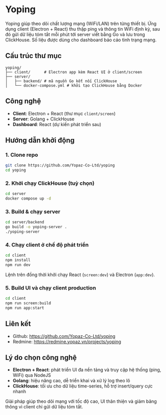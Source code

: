 # Yoping

Yoping giúp theo dõi chất lượng mạng (WiFi/LAN) trên từng thiết bị. Ứng dụng client (Electron + React) thu thập ping và thông tin WiFi định kỳ, sau đó gửi dữ liệu tóm tắt mỗi phút tới server viết bằng Go và lưu trong ClickHouse. Số liệu được dùng cho dashboard báo cáo tình trạng mạng.

## Cấu trúc thư mục

```
yoping/
├── client/      # Electron app kèm React UI ở client/screen
├── server/
│   ├── backend/ # mã nguồn Go kết nối ClickHouse
│   └── docker-compose.yml # khởi tạo ClickHouse bằng Docker
```

## Công nghệ

- **Client**: Electron + React (thư mục `client/screen`)
- **Server**: Golang + ClickHouse
- **Dashboard**: React (dự kiến phát triển sau)

## Hướng dẫn khởi động

### 1. Clone repo
```bash
git clone https://github.com/Yopaz-Co-Ltd/yoping
cd yoping
```

### 2. Khởi chạy ClickHouse (tuỳ chọn)
```bash
cd server
docker compose up -d
```

### 3. Build & chạy server
```bash
cd server/backend
go build -o yoping-server .
./yoping-server
```

### 4. Chạy client ở chế độ phát triển
```bash
cd client
npm install
npm run dev
```
Lệnh trên đồng thời khởi chạy React (`screen:dev`) và Electron (`app:dev`).

### 5. Build UI và chạy client production
```bash
cd client
npm run screen:build
npm run app:start
```

## Liên kết

- Github: <https://github.com/Yopaz-Co-Ltd/yoping>
- Redmine: <https://redmine.yopaz.vn/projects/yoping>

## Lý do chọn công nghệ

- **Electron + React**: phát triển UI đa nền tảng và truy cập hệ thống (ping, WiFi) qua NodeJS
- **Golang**: hiệu năng cao, dễ triển khai và xử lý log theo lô
- **ClickHouse**: tối ưu cho dữ liệu time-series, hỗ trợ insert/query cực nhanh

Giải pháp giúp theo dõi mạng với tốc độ cao, UI thân thiện và giảm băng thông vì client chỉ gửi dữ liệu tóm tắt.
